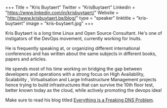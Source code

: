 +++
Title = "Kris Buytaert"
Twitter = "KrisBuytaert"
Linkedin = "https://www.linkedin.com/in/krisbuytaert/"
Website = "http://www.krisbuytaert.be/blog/"
type = "speaker"
linktitle = "kris-buytaert"
image = "kris-buytaert.jpg"
+++

Kris Buytaert is a long time Linux and Open Source Consultant. He's one of instigators of 
the DevOps movement, currently working for Inuits.

He is frequently speaking at, or organizing different international conferences and has 
written about the same subjects in different books, papers and articles.

He spends most of his time working on bridging the gap between developers and operations 
with a strong focus on High Availability, Scalability , Virtualisation and Large 
Infrastructure Management projects hence trying to build infrastructures that can survive 
the 10th floor test, better known today as the cloud, while actively promoting the devops 
idea!

Make sure to read his blog titled [Everything is a Freaking DNS Problem](http://www.krisbuytaert.be/blog/).
